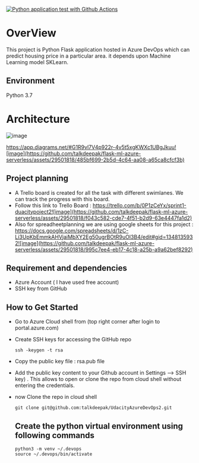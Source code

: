 
[![Python application test with Github Actions](https://github.com/talkdeepak/UdacityAzureDevOps2/actions/workflows/main.yml/badge.svg)](https://github.com/talkdeepak/UdacityAzureDevOps2/actions/workflows/main.yml)

# OverView
This project is Python Flask application hosted in Azure DevOps which can predict housing price in a particular area. it depends upon Machine Learning model SKLearn.

## Environment

Python 3.7

# Architecture

![image](https://github.com/talkdeepak/flask-ml-azure-serverless/assets/29501818/f5addef5-2a63-4a29-af17-45ea3d750a5e)

https://app.diagrams.net/#G1R9vl7V4p922r-4v5t5xgKWXc1UBgJkuu![image](https://github.com/talkdeepak/flask-ml-azure-serverless/assets/29501818/485bf699-2b5d-4c64-aa08-a65ca8cfcf3b)

## Project planning 

* A Trello board is created for all the task with different swimlanes. We can track the progress with this board.
* Follow this link to Trello Board : https://trello.com/b/0P1zCeYx/sprint1-duacitypoject2![image](https://github.com/talkdeepak/flask-ml-azure-serverless/assets/29501818/f043c582-cde7-4f51-b2d9-63e4447fa1d2)
* Also for spreadheetplanning we are using google sheets for this project  : https://docs.google.com/spreadsheets/d/1zC-Li3UpKbEmmkAHVjaiMbXY2Eg50ugrBOtR9uOl3B4/edit#gid=1348135932![image](https://github.com/talkdeepak/flask-ml-azure-serverless/assets/29501818/995c7ee4-eb17-4c18-a25b-a9a62bef8292)

## Requirement and dependencies
* Azure Account ( I have used free account)
* SSH key from GitHub

## How to Get Started
* Go to Azure Cloud shell from (top right corner after login to portal.azure.com)
* Create SSH keys for accessing the GitHub repo
  ```
  ssh -keygen -t rsa
  ```
 * Copy the public key file : rsa.pub file
* Add the public key content to your Github account in Settings --> SSH key) . This allows to open or clone the repo from cloud shell without entering the credentials.
* now Clone the repo in cloud shell

  ```
  git clone git@github.com:talkdeepak/UdacityAzureDevOps2.git

  ```
  ## Create the python virtual environment using following commands

  ```
  python3 -m venv ~/.devops
  source ~/.devops/bin/activate

  ```

  
  
  

